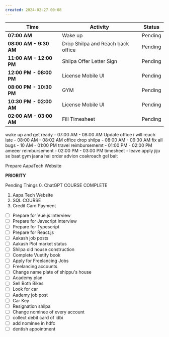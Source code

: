 ```yaml
---
created: 2024-02-27 00:08
---
```


| **Time**                | **Activity**                      | **Status** |
| ----------------------- | --------------------------------- | ---------- |
| **07:00 AM**            | Wake up                           | Pending    |
| **08:00 AM - 9:30 AM**  | Drop Shilpa and Reach back office | Pending    |
| **11:00 AM - 12:00 PM** | Shilpa Offer Letter Sign          | Pending    |
| **12:00 PM - 08:00 PM** | License Mobile UI                 | Pending    |
| **08:00 PM - 10:30 PM** | GYM                               | Pending    |
| **10:30 PM - 02:00 AM** | License Mobile UI                 | Pending    |
| **02:00 AM - 03:00 AM** | Fill Timesheet                    | Pending    |
wake up and get ready - 07:00 AM - 08:00 AM
Update office i will reach late - 08:00 AM - 08:02 AM
office drop shilpa - 08:00 AM - 09:30 AM
fix all bugs - 10 AM - 01:00 PM
travel reimbursememt - 01:00 PM - 02:00 PM
ameeer reimbursement - 02:00 PM - 03:00 PM 
timesheet - 
leave apply
jiju se baat
gym jaana hai
order advion coakroach gel bait

Prepare AapaTech Website




**PRIORITY**

Pending Things
0. ChatGPT COURSE COMPLETE
1. Aapa Tech Website
2. SQL COURSE
3. Credit Card Payment

- [ ] Prepare for Vue.js Interview
- [ ] Prepare for Javscript Interview
- [ ] Prepare for Typescript
- [ ] Prepare for React.js
- [ ] Aakash job posts
- [ ] Aakash Plot market status
- [ ] Shilpa old house construction
- [ ] Complete Vuetify book
- [ ] Apply for Freelancing Jobs
- [ ] Freelancing accounts
- [ ] Change name plate of shippu's house
- [ ] Academy plan
- [ ] Sell Both Bikes
- [ ] Look for car
- [ ] Aademy job post
- [ ] Car Key
- [ ] Resignation shilpa
- [ ] Change nominee of every account
- [ ] collect debit card of idbi
- [ ] add nominee in hdfc
- [ ] dentish appointment
